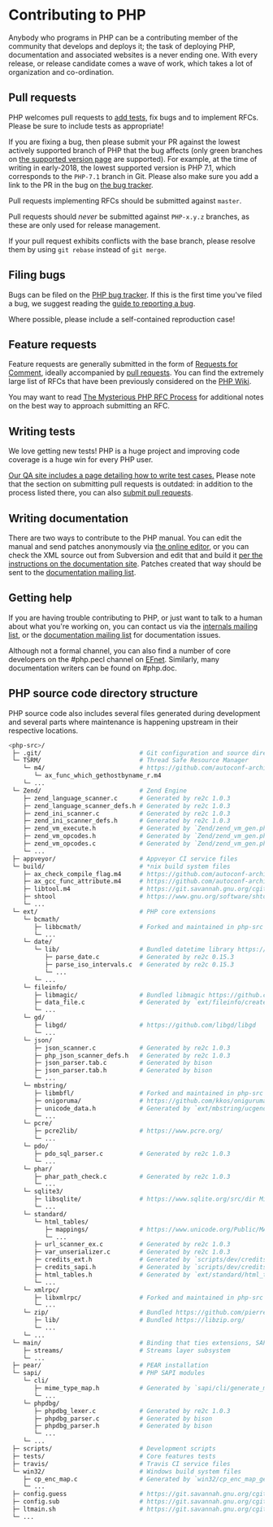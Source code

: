 # Contributing to PHP

Anybody who programs in PHP can be a contributing member of the community that
develops and deploys it; the task of deploying PHP, documentation and
associated websites is a never ending one. With every release, or release
candidate comes a wave of work, which takes a lot of organization and
co-ordination.

## Pull requests

PHP welcomes pull requests to [add tests](#writing-tests), fix bugs and to
implement RFCs. Please be sure to include tests as appropriate!

If you are fixing a bug, then please submit your PR against the lowest actively
supported branch of PHP that the bug affects (only green branches on
[the supported version page](http://php.net/supported-versions.php) are supported).
For example, at the time of writing in early-2018, the lowest supported version is
PHP 7.1, which corresponds to the `PHP-7.1` branch in Git. Please also make sure you
add a link to the PR in the bug on [the bug tracker](https://bugs.php.net/).

Pull requests implementing RFCs should be submitted against `master`.

Pull requests should *never* be submitted against `PHP-x.y.z` branches, as
these are only used for release management.

If your pull request exhibits conflicts with the base branch, please resolve them
by using `git rebase` instead of `git merge`.

## Filing bugs

Bugs can be filed on the [PHP bug tracker](https://bugs.php.net/). If this is
the first time you've filed a bug, we suggest reading the
[guide to reporting a bug](https://bugs.php.net/how-to-report.php).

Where possible, please include a self-contained reproduction case!

## Feature requests

Feature requests are generally submitted in the form of
[Requests for Comment](https://wiki.php.net/rfc/howto), ideally accompanied by
[pull requests](#pull-requests). You can find the extremely large list of RFCs
that have been previously considered on the
[PHP Wiki](https://wiki.php.net/rfc).

You may want to read
[The Mysterious PHP RFC Process](https://blogs.oracle.com/opal/entry/the_mysterious_php_rfc_process)
for additional notes on the best way to approach submitting an RFC.

## Writing tests

We love getting new tests! PHP is a huge project and improving code coverage is
a huge win for every PHP user.

[Our QA site includes a page detailing how to write test cases.](http://qa.php.net/write-test.php)
Please note that the section on submitting pull requests is outdated: in
addition to the process listed there, you can also
[submit pull requests](#pull-requests).

## Writing documentation

There are two ways to contribute to the PHP manual. You can edit the manual and
send patches anonymously via [the online editor](https://edit.php.net/), or you
can check the XML source out from Subversion and edit that and build it
[per the instructions on the documentation site](http://doc.php.net/tutorial/).
Patches created that way should be sent to the
[documentation mailing list](mailto:phpdoc@lists.php.net).

## Getting help

If you are having trouble contributing to PHP, or just want to talk to a human
about what you're working on, you can contact us via the
[internals mailing list](mailto:internals@lists.php.net), or the
[documentation mailing list](mailto:phpdoc@lists.php.net) for documentation
issues.

Although not a formal channel, you can also find a number of core developers on
the #php.pecl channel on [EFnet](http://www.efnet.org/). Similarly, many
documentation writers can be found on #php.doc.

## PHP source code directory structure

PHP source code also includes several files generated during development and
several parts where maintenance is happening upstream in their respective
locations.

```bash
<php-src>/
 ├─ .git/                           # Git configuration and source directory
 └─ TSRM/                           # Thread Safe Resource Manager
    └─ m4/                          # https://github.com/autoconf-archive/autoconf-archive
       └─ ax_func_which_gethostbyname_r.m4
    └─ ...
 └─ Zend/                           # Zend Engine
    ├─ zend_language_scanner.c      # Generated by re2c 1.0.3
    ├─ zend_language_scanner_defs.h # Generated by re2c 1.0.3
    ├─ zend_ini_scanner.c           # Generated by re2c 1.0.3
    ├─ zend_ini_scanner_defs.h      # Generated by re2c 1.0.3
    ├─ zend_vm_execute.h            # Generated by `Zend/zend_vm_gen.php`
    ├─ zend_vm_opcodes.h            # Generated by `Zend/zend_vm_gen.php`
    ├─ zend_vm_opcodes.c            # Generated by `Zend/zend_vm_gen.php`
    └─ ...
 ├─ appveyor/                       # Appveyor CI service files
 └─ build/                          # *nix build system files
    ├─ ax_check_compile_flag.m4     # https://github.com/autoconf-archive/autoconf-archive
    ├─ ax_gcc_func_attribute.m4     # https://github.com/autoconf-archive/autoconf-archive
    ├─ libtool.m4                   # https://git.savannah.gnu.org/cgit/libtool.git
    ├─ shtool                       # https://www.gnu.org/software/shtool/
    └─ ...
 └─ ext/                            # PHP core extensions
    └─ bcmath/
       ├─ libbcmath/                # Forked and maintained in php-src
       └─ ...
    └─ date/
       └─ lib/                      # Bundled datetime library https://github.com/derickr/timelib
          ├─ parse_date.c           # Generated by re2c 0.15.3
          ├─ parse_iso_intervals.c  # Generated by re2c 0.15.3
          └─ ...
       └─ ...
    └─ fileinfo/
       ├─ libmagic/                 # Bundled libmagic https://github.com/file/file/
       ├─ data_file.c               # Generated by `ext/fileinfo/create_data_file.php`
       └─ ...
    └─ gd/
       ├─ libgd/                    # https://github.com/libgd/libgd
       └─ ...
    └─ json/
       ├─ json_scanner.c            # Generated by re2c 1.0.3
       ├─ php_json_scanner_defs.h   # Generated by re2c 1.0.3
       ├─ json_parser.tab.c         # Generated by bison
       ├─ json_parser.tab.h         # Generated by bison
       └─ ...
    └─ mbstring/
       ├─ libmbfl/                  # Forked and maintained in php-src
       ├─ onigoruma/                # https://github.com/kkos/oniguruma
       ├─ unicode_data.h            # Generated by `ext/mbstring/ucgendat/ucgendat.php`
       └─ ...
    └─ pcre/
       ├─ pcre2lib/                 # https://www.pcre.org/
       └─ ...
    └─ pdo/
       ├─ pdo_sql_parser.c          # Generated by re2c 1.0.3
       └─ ...
    └─ phar/
       ├─ phar_path_check.c         # Generated by re2c 1.0.3
       └─ ...
    └─ sqlite3/
       ├─ libsqlite/                # https://www.sqlite.org/src/dir Mirror: https://github.com/mackyle/sqlite
       └─ ...
    └─ standard/
       └─ html_tables/
          ├─ mappings/              # https://www.unicode.org/Public/MAPPINGS/
          └─ ...
       ├─ url_scanner_ex.c          # Generated by re2c 1.0.3
       ├─ var_unserializer.c        # Generated by re2c 1.0.3
       ├─ credits_ext.h             # Generated by `scripts/dev/credits`
       ├─ credits_sapi.h            # Generated by `scripts/dev/credits`
       ├─ html_tables.h             # Generated by `ext/standard/html_tables/html_table_gen.php`
       └─ ...
    └─ xmlrpc/
       ├─ libxmlrpc/                # Forked and maintained in php-src
       └─ ...
    └─ zip/                         # Bundled https://github.com/pierrejoye/php_zip
       ├─ lib/                      # Bundled https://libzip.org/
       └─ ...
    └─ ...
 └─ main/                           # Binding that ties extensions, SAPIs, and engine together
    ├─ streams/                     # Streams layer subsystem
    └─ ...
 ├─ pear/                           # PEAR installation
 └─ sapi/                           # PHP SAPI modules
    └─ cli/
       ├─ mime_type_map.h           # Generated by `sapi/cli/generate_mime_type_map.php`
       └─ ...
    └─ phpdbg/
       ├─ phpdbg_lexer.c            # Generated by re2c 1.0.3
       ├─ phpdbg_parser.c           # Generated by bison
       ├─ phpdbg_parser.h           # Generated by bison
       └─ ...
    └─ ...
 ├─ scripts/                        # Development scripts
 ├─ tests/                          # Core features tests
 ├─ travis/                         # Travis CI service files
 └─ win32/                          # Windows build system files
    ├─ cp_enc_map.c                 # Generated by `win32/cp_enc_map_gen.exe`
    └─ ...
 ├─ config.guess                    # https://git.savannah.gnu.org/cgit/config.git
 ├─ config.sub                      # https://git.savannah.gnu.org/cgit/config.git
 ├─ ltmain.sh                       # https://git.savannah.gnu.org/cgit/libtool.git
 └─ ...
```
